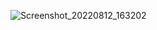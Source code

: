 ![Screenshot_20220812_163202](https://user-images.githubusercontent.com/92954428/184430683-cccbe580-5216-41cf-ae5b-e5629fa4fb1b.png)
